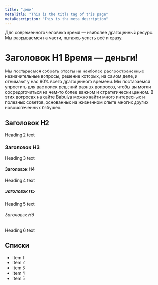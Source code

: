 ```yaml
---
title: "Цели"
metaTitle: "This is the title tag of this page"
metaDescription: "This is the meta description"
---
```


Для современного человека время — наиболее драгоценный ресурс. Мы разрываемся на части, пытаясь успеть всё и сразу.

# Заголовок H1 Время — деньги!

Мы постараемся собрать ответы на наиболее распространенные незначительные вопросы, решение которых, на самом деле, и отнимают у нас 90% всего драгоценного времени. Мы постараемся упростить для вас поиск решений разных вопросов, чтобы вы могли сосредоточиться на чем-то более важном и стратегически ценном. В этих вопросах на сайте Babulya можно найти много интересных и полезных советов, основанных на жизненном опыте многих других новоиспеченных бабушек.


## Заголовок H2
Heading 2 text

### Заголовок H3
Heading 3 text

#### Заголовок H4
Heading 4 text

##### Заголовок H5
Heading 5 text

###### Заголовок H6
Heading 6 text

## Списки
- Item 1
- Item 2
- Item 3
- Item 4
- Item 5

